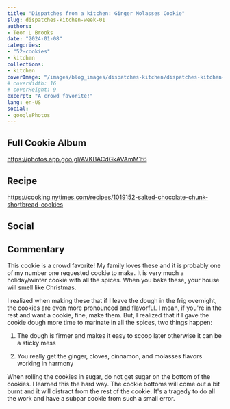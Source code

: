 ```yaml
---
title: "Dispatches from a kitchen: Ginger Molasses Cookie"
slug: dispatches-kitchen-week-01
authors:
- Teon L Brooks
date: "2024-01-08"
categories:
- "52-cookies"
- kitchen
collections:
- kitchen
coverImage: "/images/blog_images/dispatches-kitchen/dispatches-kitchen-week-01.jpg"
# coverWidth: 16
# coverHeight: 9
excerpt: "A crowd favorite!"
lang: en-US
social:
- googlePhotos
---
```

<script> import Callout from '$lib/components/Callout.svelte'; </script>

<Callout>
<h2>Full Cookie Album</h2>

<https://photos.app.goo.gl/AVKBACdGkAVAmM1t6>
</Callout>

## Recipe

<https://cooking.nytimes.com/recipes/1019152-salted-chocolate-chunk-shortbread-cookies>

## Social
<div>
    <span id="teonbrooks.com-3kigz6p7q532p"></span>
    <script  async src="https://assets.bluesky.lol/js/b1.js" data-handle="teonbrooks.com" data-skeet="3kigz6p7q532p"></script>
</div>

## Commentary

This cookie is a crowd favorite! My family loves these and it is probably one of my number one requested cookie to make. It is very much a holiday/winter cookie with all the spices. When you bake these, your house will smell like Christmas.

I realized when making these that if I leave the dough in the frig overnight, the cookies are even more pronounced and flavorful. I mean, if you're in the rest and want a cookie, fine, make them. But, I realized that if I gave the cookie dough more time to marinate in all the spices, two things happen:

1. The dough is firmer and makes it easy to scoop later otherwise it can be a sticky mess

2. You really get the ginger, cloves, cinnamon, and molasses flavors working in harmony

When rolling the cookies in sugar, do not get sugar on the bottom of the cookies. I learned this the hard way. The cookie bottoms will come out a bit burnt and it will distract from the rest of the cookie. It's a tragedy to do all the work and have a subpar cookie from such a small error.
